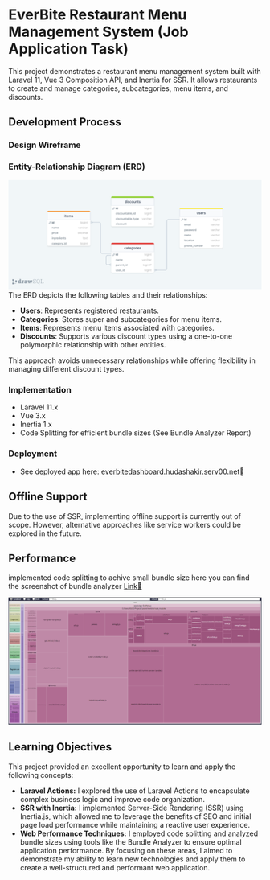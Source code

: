 # EverBite Restaurant Menu Management System (Job Application Task)

This project demonstrates a restaurant menu management system built with Laravel 11, Vue 3 Composition API, and Inertia for SSR. It allows restaurants to create and manage categories, subcategories, menu items, and discounts.


## Development Process

### Design Wireframe
### Entity-Relationship Diagram (ERD)
![ERD](docs/erd.png "ERD")
The ERD depicts the following tables and their relationships:
- **Users**: Represents registered restaurants.
- **Categories**: Stores super and subcategories for menu items.
- **Items**: Represents menu items associated with categories.
- **Discounts**: Supports various discount types using a one-to-one polymorphic relationship with other entities. 

This approach avoids unnecessary relationships while offering flexibility in managing different discount types.

### Implementation
- Laravel 11.x 
- Vue 3.x 
- Inertia 1.x 
- Code Splitting for efficient bundle sizes (See Bundle Analyzer Report)

### Deployment

- See deployed app here: [everbitedashboard.hudashakir.serv00.net🔗](everbitedashboard.hudashakir.serv00.net)

## Offline Support

Due to the use of SSR, implementing offline support is currently out of scope. However, alternative approaches like service workers could be explored in the future.

## Performance
implemented code splitting to achive small bundle size
here you can find the screenshot of bundle analyzer [Link🔗 ](/docs/stats.html)

![Bundle Analyzer Screenshot](docs/bundle_analyzer.png)


## Learning Objectives
This project provided an excellent opportunity to learn and apply the following concepts:
- **Laravel Actions:** I explored the use of Laravel Actions to encapsulate complex business logic and improve code organization.
- **SSR with Inertia:** I implemented Server-Side Rendering (SSR) using Inertia.js, which allowed me to leverage the benefits of SEO and initial page load performance while maintaining a reactive user experience.
- **Web Performance Techniques:** I employed code splitting and analyzed bundle sizes using tools like the Bundle Analyzer to ensure optimal application performance.
By focusing on these areas, I aimed to demonstrate my ability to learn new technologies and apply them to create a well-structured and performant web application.

